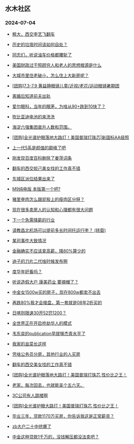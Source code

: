 ## 水木社区 
### 2024-07-04

+ [粗大，西交李艺飞翻车](https://www.newsmth.net/nForum/article/GaoKao/567878)

+ [历史的垃圾时间该如何自处？](https://www.newsmth.net/nForum/article/WorkingLife/94051)

+ [同志们，听说油车价格都腰斩了](https://www.newsmth.net/nForum/article/AutoWorld/1944864499)

+ [美国财政过于照顾穷人和老人的思想根源是什么](https://www.newsmth.net/nForum/article/FamilyLife/1766766334)

+ [大城市里住老破小，怎么住上大新房呢？](https://www.newsmth.net/nForum/article/OurEstate/3025169)

+ [[团购]7.3-7.9 黄益静眼镜儿童/近视/老花/运动眼镜暑期团](https://www.newsmth.net/nForum/article/ADAgent_TG/1323041)

+ [离婚后知道前夫出轨](https://www.newsmth.net/nForum/article/Divorce/2083452)

+ [爱尔眼科，当年的眼茅，为啥从90+跌到10快了？](https://www.newsmth.net/nForum/article/Stock/10876191)

+ [吹比亚迪电池的来洗洗](https://www.newsmth.net/nForum/article/GreenAuto/1619912)

+ [海淀六强集团直升人数和范围。](https://www.newsmth.net/nForum/article/PreUnivEdu/181695)

+ [[团购]全光谱护眼落地大路灯！美国普瑞灯珠芯|新国标AA级照](https://www.newsmth.net/nForum/article/ADAgent_TG/1323114)

+ [上一代5系是颜值的巅峰了吧](https://www.newsmth.net/nForum/article/AutoWorld/1944864958)

+ [刚发现百度百科删除了姜萍词条](https://www.newsmth.net/nForum/article/FamilyLife/1766768211)

+ [翻车的西交妲己美女找的工作真不错](https://www.newsmth.net/nForum/article/GaoKao/568821)

+ [东城区派位结果出来了](https://www.newsmth.net/nForum/article/SchoolEstate/1391698)

+ [M9纯电版 本版第一个吧?](https://www.newsmth.net/nForum/article/GreenAuto/1620668)

+ [猪里脊肉怎么跟屁股上的瘦肉区分呀？](https://www.newsmth.net/nForum/article/Food/1714394)

+ [现在很多卖房人的认知和心理都有很大问题](https://www.newsmth.net/nForum/article/OurEstate/3025741)

+ [下一个急需降薪的行业](https://www.newsmth.net/nForum/article/WorkingLife/95207)

+ [请教昌北机场可以提前多长时间托运行李？ (转载)](https://www.newsmth.net/nForum/article/Travel/1001597)

+ [某司事件大致情况](https://www.newsmth.net/nForum/article/OurEstate/3025849)

+ [金融确实不应该拿高薪，降80%算少的](https://www.newsmth.net/nForum/article/WorkingLife/95209)

+ [迪子的刀片二代啥时候发布啊](https://www.newsmth.net/nForum/article/GreenAuto/1620465)

+ [度华年好看吗？](https://www.newsmth.net/nForum/article/TV/1687179)

+ [听说造假大户 康美药业 要摘帽了？](https://www.newsmth.net/nForum/article/Stock/10876814)

+ [中金女1500w买的房子，现在800w都卖不出去](https://www.newsmth.net/nForum/article/WorkingLife/95214)

+ [再跌80%我才会接盘，第一套就是08年2折买的](https://www.newsmth.net/nForum/article/OurEstate/3025951)

+ [日喀则限速30开52罚1200？](https://www.newsmth.net/nForum/article/AutoWorld/1944865130)

+ [全世界正在开启抢劫华人的模式](https://www.newsmth.net/nForum/article/FamilyLife/1766768298)

+ [韦东奕的publication早就够杰青水平了](https://www.newsmth.net/nForum/article/QingJiao/877433)

+ [我家的韭菜长这样](https://www.newsmth.net/nForum/article/Food/1714467)

+ [凭啥公务员分房，其他行业的人买房](https://www.newsmth.net/nForum/article/WorkingLife/95248)

+ [翻车的西交美女找的工作真不错](https://www.newsmth.net/nForum/article/GaoKao/568821)

+ [[团购]全光谱护眼落地大路灯！美国普瑞灯珠芯 性价比之王！](https://www.newsmth.net/nForum/article/ADAgent_TG/1323114)

+ [老家，每次回去，也就能呆个五六天。](https://www.newsmth.net/nForum/article/FamilyLife/1766766825)

+ [3C公司有人跳楼啊](https://www.newsmth.net/nForum/article/WorkingLife/94617)

+ [[团购]全光谱护眼大路灯！美国普瑞灯珠芯 性价比之王！](https://www.newsmth.net/nForum/article/ADAgent_TG/1323114)

+ [毕业三年，贷款1170万买房，你告诉我这是正常薪资？](https://www.newsmth.net/nForum/article/WorkingLife/94865)

+ [zb大户二十中挤爆了](https://www.newsmth.net/nForum/article/ChildEducation/2419565)

+ [中金这种贷款1千万的，没钱解压都没法卖吧？](https://www.newsmth.net/nForum/article/OurEstate/3026032)

